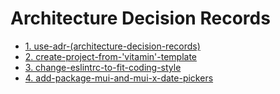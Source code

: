 # Architecture Decision Records

- [1. use-adr-(architecture-decision-records)](<0001-use-adr-(architecture-decision-records).md>)
- [2. create-project-from-'vitamin'-template](0002-create-project-from-'vitamin'-template.md)
- [3. change-eslintrc-to-fit-coding-style](0003-change-eslintrc-to-fit-coding-style.md)
- [4. add-package-mui-and-mui-x-date-pickers](0004-add-package-mui-and-mui-x-date-pickers.md)
